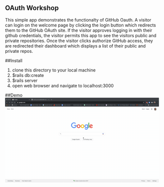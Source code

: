 ## OAuth Workshop
This simple app demonstrates the functionalty of GitHub Oauth.  A visitor can login on the welcome page by clicking the login button which redirects them to the GitHub OAuth site.  If the visitor approves logging in with their github credentials, the visitor permits this app to see the visitors public and private repositories.  Once the visitor clicks authorize GitHub access, they are redirected their dashboard which displays a list of their public and private repos.

##Install
1. clone this directory to your local machine
2. $rails db:create
3. $rails server
4. open web browser and navigate to localhost:3000

##Demo
![Oauth Demo](readme_images/oauth_demo.gif)



